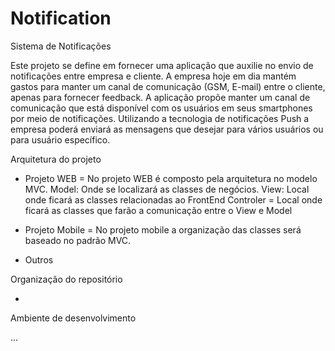 # Notification
Sistema de Notificações

Este projeto se define em fornecer uma aplicação que auxilie no envio de notificações entre empresa e cliente. A empresa hoje em dia mantém gastos para manter um canal de comunicação (GSM, E-mail) entre o cliente, apenas para fornecer feedback. A aplicação propõe manter um canal de comunicação que está disponível com os usuários em seus smartphones por meio de notificações. Utilizando a tecnologia de notificações Push a empresa poderá enviará as mensagens que desejar para vários usuários ou para usuário específico.


Arquitetura do projeto

  - Projeto WEB = No projeto WEB é composto pela arquitetura no modelo MVC. 
      Model: Onde se localizará as classes de negócios.
      View: Local onde ficará as classes relacionadas ao FrontEnd
      Controler = Local onde ficará as classes que farão a comunicação entre o View e Model

  - Projeto Mobile = No projeto mobile a organização das classes será baseado no padrão MVC.

  - Outros


Organização do repositório

  - 


Ambiente de desenvolvimento

...
